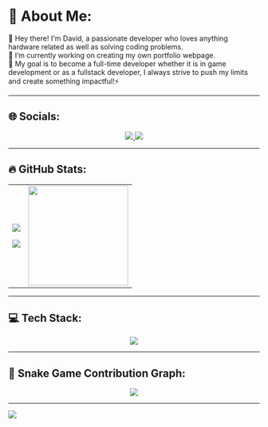 # 💫 About Me:
🔭 Hey there! I'm David, a passionate developer who loves anything hardware related as well as solving coding problems.<br>👯  I’m currently working on creating my own portfolio webpage. <br>💬 My goal is to become a full-time developer whether it is in game development or as a fullstack developer, I always strive to push my limits and create something impactful!⚡

---

## 🌐 Socials:
<p align="center">
  <a href="https://linkedin.com/in/david-gevorgyan-7738a0334/">
    <img src="https://img.shields.io/badge/LinkedIn-%230077B5.svg?logo=linkedin&logoColor=white" />
  </a>
  <a href="mailto:dv.gv00@gmail.com">
    <img src="https://img.shields.io/badge/Email-D14836?logo=gmail&logoColor=white" />
  </a>
</p>

---

## 🔥 GitHub Stats:
<table>
  <tr>
    <td>
      <p align="center">
        <img src="https://github-readme-streak-stats.herokuapp.com/?user=FazonPlay&theme=radical&hide_border=true"/>
      </p>
      <p align="center">
        <img src="https://github-readme-stats.vercel.app/api/top-langs/?username=FazonPlay&layout=compact&theme=radical&hide_border=true" />
      </p>
    </td>
    <td align="center">
      <img src="https://media.tenor.com/GVbWMPslm5UAAAAC/broly-dragon-ball.gif" width="200"/>
    </td>
  </tr>
</table>

---

## 💻 Tech Stack:
<p align="center">
  <img src="https://skillicons.dev/icons?i=js,html,css,python,java,php,mysql,bootstrap,git,github,canva,ps,idea" />
</p>

---

## 🐍 Snake Game Contribution Graph:
<p align="center">
  <img src="https://github.com/FazonPlay/FazonPlay/blob/output/github-contribution-grid-snake.svg" />
</p>

---
[![](https://visitcount.itsvg.in/api?id=FazonPlay&icon=0&color=0)](https://visitcount.itsvg.in)
